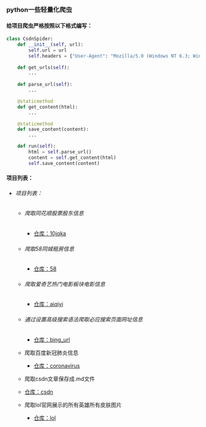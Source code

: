 ### python一些轻量化爬虫

#### 给项目爬虫严格按照以下格式编写：

```python
class CsdnSpider:
    def __init__(self, url):
        self.url = url
        self.headers = {"User-Agent": "Mozilla/5.0 (Windows NT 6.3; Win64; x64; rv:91.0) Gecko/20100101 Firefox/91.0"}
    
    def get_urls(self):
        ...
    
    def parse_url(self):
        ...

    @staticmethod
    def get_content(html):
        ...

    @staticmethod
    def save_content(content):
        ...

    def run(self):
        html = self.parse_url()
        content = self.get_content(html)
        self.save_content(content)
```

#### 项目列表：

* ###### 项目列表：

  * ###### 爬取同花顺股票股东信息

    * [仓库：10jqka](https://github.com/linxinloningg/lightweight_spider/tree/main/10jqka)

  * ###### 爬取58同城租房信息

    * [仓库：58](https://github.com/linxinloningg/lightweight_spider/tree/main/58)

  * ###### 爬取爱奇艺热门电影板块电影信息 

    * [仓库：aiqiyi](https://github.com/linxinloningg/lightweight_spider/tree/main/aiqiyi)

  * ######  通过设置高级搜索语法爬取必应搜索页面网址信息

    * [仓库：bing_url](https://github.com/linxinloningg/lightweight_spider/tree/main/bing_url)

  * 爬取百度新冠肺炎信息

    * [仓库：coronavirus](https://github.com/linxinloningg/lightweight_spider/tree/main/coronavirus)

  *  爬取csdn文章保存成.md文件

    * [仓库：csdn](https://github.com/linxinloningg/lightweight_spider/tree/main/csdn)

  * 爬取lol官网展示的所有英雄所有皮肤图片

    * [仓库：lol](https://github.com/linxinloningg/lightweight_spider/tree/main/lol)